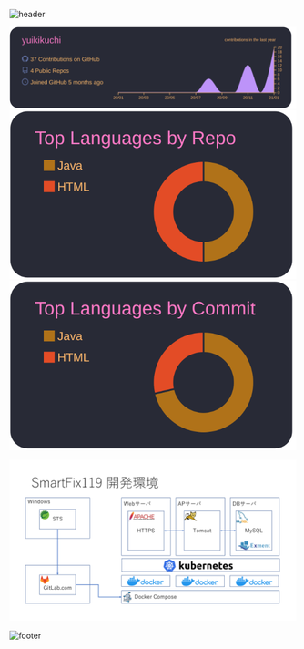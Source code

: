 ![header](https://capsule-render.vercel.app/api?type=wave&color=#5BA9FF&height=300&section=header&text=Hi%20there%20👋&fontSize=90)

<!-- ### Hi there 👋 -->

<!--
**yuikikuchi/yuikikuchi** is a ✨ _special_ ✨ repository because its `README.md` (this file) appears on your GitHub profile.

Here are some ideas to get you started:

- 🔭 I’m currently working on ...
- 🌱 I’m currently learning ...
- 👯 I’m looking to collaborate on ...
- 🤔 I’m looking for help with ...
- 💬 Ask me about ...
- 📫 How to reach me: ...
- 😄 Pronouns: ...
- ⚡ Fun fact: ...
-->

![](https://raw.githubusercontent.com/yuikikuchi/yuikikuchi/main/profile-summary-card-output/dracula/0-profile-details.svg)
![](https://raw.githubusercontent.com/yuikikuchi/yuikikuchi/main/profile-summary-card-output/dracula/1-repos-per-language.svg)
![](https://raw.githubusercontent.com/yuikikuchi/yuikikuchi/main/profile-summary-card-output/dracula/2-most-commit-language.svg)

[![](https://raw.githubusercontent.com/yuikikuchi/yuikikuchi/main/img/SmartFix119_dev.png)](https://yuikikuchi.github.io/smartfix119/document/index.html)

![footer](https://capsule-render.vercel.app/api?type=wave&color=#5BA9FF&height=300&section=footer&fontSize=90)